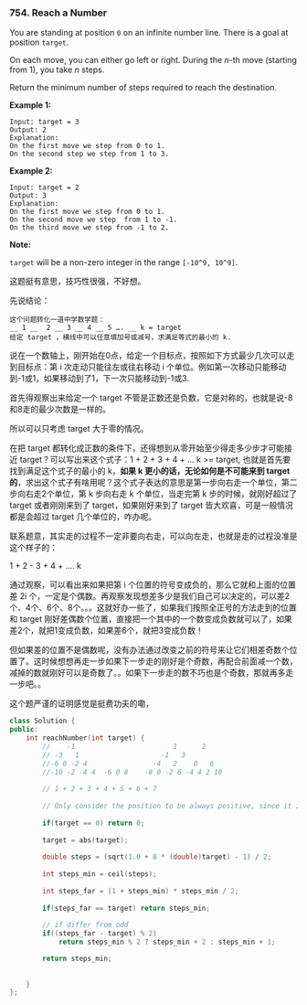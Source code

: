 ### 754. Reach a Number

You are standing at position `0` on an infinite number line. There is a goal at position `target`.

On each move, you can either go left or right. During the *n*-th move (starting from 1), you take *n* steps.

Return the minimum number of steps required to reach the destination.

**Example 1:**

```
Input: target = 3
Output: 2
Explanation:
On the first move we step from 0 to 1.
On the second step we step from 1 to 3.
```

**Example 2:**

```
Input: target = 2
Output: 3
Explanation:
On the first move we step from 0 to 1.
On the second move we step  from 1 to -1.
On the third move we step from -1 to 2.
```

**Note:**

`target` will be a non-zero integer in the range `[-10^9, 10^9]`.

这题挺有意思，技巧性很强，不好想。

先说结论：

```
这个问题转化一道中学数学题：
__ 1 __  2 __ 3 __ 4 __ 5 …. __ k = target
给定 target ，横线中可以任意填加号或减号，求满足等式的最小的 k.
```

说在一个数轴上，刚开始在0点，给定一个目标点，按照如下方式最少几次可以走到目标点：第 i 次走动只能往左或往右移动 i 个单位。例如第一次移动只能移动到-1或1，如果移动到了1，下一次只能移动到-1或3.

首先得观察出来给定一个 target 不管是正数还是负数，它是对称的，也就是说-8和8走的最少次数是一样的。

所以可以只考虑 target 大于零的情况。

在把 target 都转化成正数的条件下，还得想到从零开始至少得走多少步才可能接近 target？可以写出来这个式子：1 + 2 + 3 + 4 + … k >= target, 也就是首先要找到满足这个式子的最小的 k，**如果 k 更小的话，无论如何是不可能来到 target 的**，求出这个式子有啥用呢？这个式子表达的意思是第一步向右走一个单位，第二步向右走2个单位，第 k 步向右走 k 个单位，当走完第 k 步的时候，就刚好超过了 target 或者刚刚来到了 target，如果刚好来到了 target 皆大欢喜，可是一般情况都是会超过 target 几个单位的，咋办呢。

联系题意，其实走的过程不一定非要向右走，可以向左走，也就是走的过程没准是这个样子的：

1 + 2 - 3 + 4 + …. k

通过观察，可以看出来如果把第 i 个位置的符号变成负的，那么它就和上面的位置差 2i 个，一定是个偶数。再观察发现想差多少是我们自己可以决定的，可以差2个、4个、6个、8个。。。这就好办一些了，如果我们按照全正号的方法走到的位置和 target 刚好差偶数个位置，直接把一个其中的一个数变成负数就可以了，如果差2个，就把1变成负数，如果差6个，就把3变成负数！

但如果差的位置不是偶数呢，没有办法通过改变之前的符号来让它们相差奇数个位置了。这时候想想再走一步如果下一步走的刚好是个奇数，再配合前面减一个数，减掉的数就刚好可以是奇数了。。如果下一步走的数不巧也是个奇数，那就再多走一步吧。。

这个题严谨的证明感觉是挺费功夫的嘞，

```c++
class Solution {
public:
    int reachNumber(int target) {
        //    -1                        1      2
        // -3   1                    -1   3
        //-6 0 -2 4                -4   2    0   6
        //-10 -2 -4 4  -6 0 8    -8 0 -2 6 -4 4 2 10
        
        // 1 + 2 + 3 + 4 + 5 + 6 + 7
        
        // Only consider the position to be always positive, since it is symmetric
      
        if(target == 0) return 0;
        
        target = abs(target);
        
        double steps = (sqrt(1.0 + 8 * (double)target) - 1) / 2;
        
        int steps_min = ceil(steps);
        
        int steps_far = (1 + steps_min) * steps_min / 2;
        
        if(steps_far == target) return steps_min;
        
        // if differ from odd
        if((steps_far - target) % 2)
            return steps_min % 2 ? steps_min + 2 : steps_min + 1;

        return steps_min;
        
        
    }
};
```


